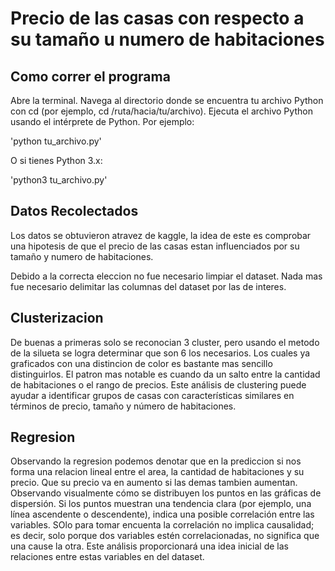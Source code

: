 # Precio de las casas con respecto a su tamaño u numero de habitaciones

## Como correr el programa

Abre la terminal.
Navega al directorio donde se encuentra tu archivo Python con cd (por ejemplo, cd /ruta/hacia/tu/archivo).
Ejecuta el archivo Python usando el intérprete de Python. Por ejemplo:

'python tu_archivo.py'

O si tienes Python 3.x:

'python3 tu_archivo.py'

## Datos Recolectados

Los datos se obtuvieron atravez de kaggle, la idea de este es comprobar una hipotesis de que el precio de las casas estan influenciados por su tamaño y numero de habitaciones. 

Debido a la correcta eleccion no fue necesario limpiar el dataset. Nada mas fue necesario delimitar las columnas del dataset por las de interes.

## Clusterizacion

De buenas a primeras solo se reconocian 3 cluster, pero usando el metodo de la silueta se logra determinar que son 6 los necesarios. Los cuales ya graficados con una distincion de color es bastante mas sencillo distinguirlos. El patron mas notable es cuando da un salto entre la cantidad de habitaciones o el rango de precios. Este análisis de clustering puede ayudar a identificar grupos de casas con características similares en términos de precio, tamaño y número de habitaciones.

## Regresion

Observando la regresion podemos denotar que en la prediccion si nos forma una relacion lineal entre el area, la cantidad de habitaciones y su precio. Que su precio va en aumento si las demas tambien aumentan. Observando visualmente cómo se distribuyen los puntos en las gráficas de dispersión. Si los puntos muestran una tendencia clara (por ejemplo, una línea ascendente o descendente), indica una posible correlación entre las variables. SOlo para tomar encuenta la correlación no implica causalidad; es decir, solo porque dos variables estén correlacionadas, no significa que una cause la otra. Este análisis proporcionará una idea inicial de las relaciones entre estas variables en del dataset.

